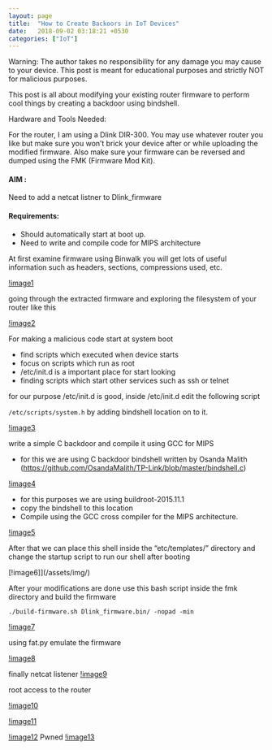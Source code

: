 ```yaml
---
layout: page
title:  "How to Create Backoors in IoT Devices"
date:   2018-09-02 03:18:21 +0530
categories: ["IoT"]
---
```

Warning: The author takes no responsibility for any damage you may cause to your device. 
This post is meant for educational purposes and strictly NOT for malicious purposes.

This post is all about modifying your existing router firmware to perform cool things by creating a backdoor using bindshell.    

Hardware and Tools Needed:

For the router, I am using a Dlink DIR-300. 
You may use whatever router you like but make sure you won’t brick your device after or while uploading the modified firmware.
Also make sure your firmware can be reversed and dumped using the FMK (Firmware Mod Kit).

#### AIM :
 Need to  add a netcat listner to Dlink_firmware

#### Requirements:
- Should automatically start  at boot up.
- Need to write and compile code for MIPS architecture

At first examine firmware using Binwalk you will get lots of useful information 
such as headers, sections, compressions used, etc.

[!image1](/assets/img/binwalk.png)

going through the extracted firmware and exploring the filesystem of your router like this

[!image2](/assets/img/)

For making a malicious code start at system boot

- find scripts which executed when device starts
- focus on scripts which run as root
- /etc/init.d is a important place for start looking
- finding scripts which start other services such as ssh or telnet

for our purpose /etc/init.d is good, inside /etc/init.d edit the following script

```/etc/scripts/system.h```  by adding bindshell location on to it.

[!image3](/assets/img/)

write a simple C backdoor and compile it using GCC for MIPS

- for this we are using C backdoor bindshell written by Osanda Malith
 (https://github.com/OsandaMalith/TP-Link/blob/master/bindshell.c)

[!image4](/assets/img/)

- for this purposes we are using buildroot-2015.11.1
- copy  the bindshell to this location
- Compile using the GCC cross compiler for the MIPS architecture.

[!image5](/assets/img/)

After that we can place this shell inside the “etc/templates/” directory and change the startup script to run our shell after booting

[!image6]](/assets/img/)

After your modifications are done use this bash script inside the fmk directory and build the firmware

```./build-firmware.sh Dlink_firmware.bin/ -nopad -min``` 

[!image7](/assets/img/)

using fat.py emulate the firmware

[!image8](/assets/img/)

finally netcat listener
[!image9](/assets/img/)

root access to the router

[!image10](/assets/img/)

[!image11](/assets/img/)

[!image12](/assets/img/)
Pwned
[!image13](/assets/img/)
